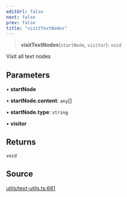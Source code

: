 ```yaml
---
editUrl: false
next: false
prev: false
title: "visitTextNodes"
---
```


> **visitTextNodes**(`startNode`, `visitor`): `void`

Visit all text nodes

## Parameters

• **startNode**

• **startNode.content**: `any`[]

• **startNode.type**: `string`

• **visitor**

## Returns

`void`

## Source

[utils/text-utils.ts:661](https://github.com/dakhetov/dgmjs/blob/main/packages/core/src/utils/text-utils.ts#L661)

